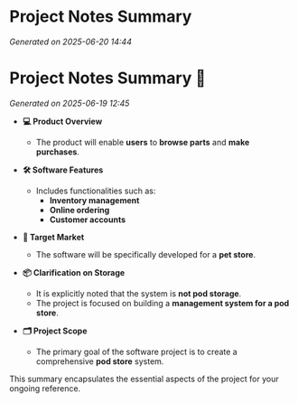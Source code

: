 # Project Notes Summary

*Generated on 2025-06-20 14:44*

# Project Notes Summary 📝

*Generated on 2025-06-19 12:45*

- **💻 Product Overview**
  - The product will enable **users** to **browse parts** and **make purchases**.

- **🛠️ Software Features**
  - Includes functionalities such as:
    - **Inventory management**
    - **Online ordering**
    - **Customer accounts**

- **🐾 Target Market**
  - The software will be specifically developed for a **pet store**.

- **📦 Clarification on Storage**
  - It is explicitly noted that the system is **not pod storage**.
  - The project is focused on building a **management system for a pod store**.

- **🗂️ Project Scope**
  - The primary goal of the software project is to create a comprehensive **pod store** system. 

This summary encapsulates the essential aspects of the project for your ongoing reference.